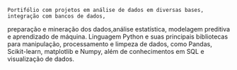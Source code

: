 	Portifólio com projetos em análise de dados em diversas bases, integração com bancos de dados, 
preparação e mineração dos dados,análise estatística, modelagem preditiva e aprendizado de máquina. 
	Linguagem Python e suas principais bibliotecas para manipulação, processamento e limpeza de dados, como Pandas, 
Scikit-learn, matplotlib e Numpy, além de conhecimentos em SQL e visualização de dados.
	